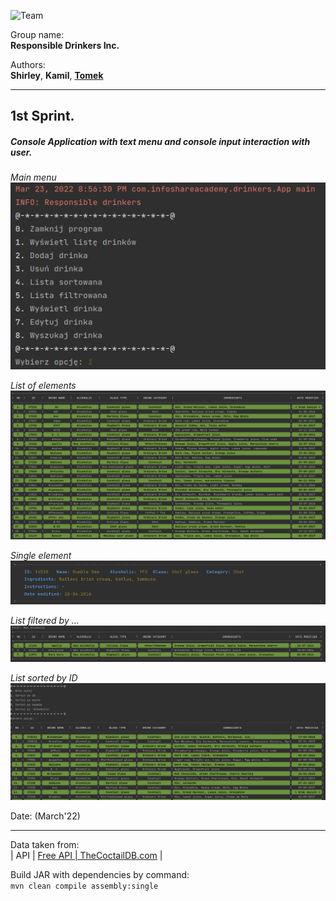 
![Team](https://www.evereducating.com/wp-content/uploads/2019/01/College-Group-Project-Students-Enjoy-676x442.jpeg)

Group name:<br/> **Responsible Drinkers Inc.**

Authors: <br/>**Shirley**, **Kamil**, [**Tomek**](https://github.com/tomek-jaworski-elb) <br/>

------------

## **1st Sprint.**<br/>
##### Console Application with text menu and console input interaction with user.

_Main menu_<br/>
![img.png](img.png "Menu")

_List of elements_<br/>
![img_1.png](img_1.png "List of elements")

_Single element_<br/>
![img_2.png](img_2.png "Single element")

_List filtered by ..._<br/>
![img_3.png](img_3.png "Filtered elements")

_List sorted by ID_<br/>
![img_4.png](img_4.png "Sorting")

Date: (March'22)

--------------------------
Data taken from:<br/>
| API |	[Free API | TheCoctailDB.com](https://www.thecocktaildb.com/api.php)	|


Build JAR with dependencies by command:<br/>
`mvn clean compile assembly:single`

